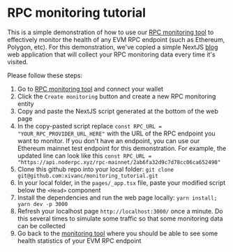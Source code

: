 # RPC monitoring tutorial
This is a simple demonstration of how to use our [RPC monitoring tool](https://www.noderpc.xyz/rpc_monitoring) to effectively monitor the health of any EVM RPC endpoint (such as Ethereum, Polygon, etc). For this demonstration, we've copied a simple NextJS [blog](https://github.com/vercel/next.js/tree/canary/examples/blog) web application that will collect your RPC monitoring data every time it's visited.

Please follow these steps:
1) Go to [RPC monitoring tool](https://www.noderpc.xyz/rpc_monitoring) and connect your wallet
2) Click the `Create monitoring` button and create a new RPC monitoring entity
3) Copy and paste the NextJS script generated at the bottom of the web page
4) In the copy-pasted script replace `const RPC_URL = "YOUR_RPC_PROVIDER_URL_HERE"` with the URL of the RPC endpoint you want to monitor. If you don't have an endpoint, you can use our Ethereum mainnet test endpoint for this demonstration. For example, the updated line can look like this ```const RPC_URL = "https://api.noderpc.xyz/rpc-mainnet/2ab6fa32d9c7d78cc06ca652490"```
5) Clone this github repo into your local folder: `git clone git@github.com:xivanc/monitoring_tutorial.git`
6) In your local folder, in the `pages/_app.tsx` file, paste your modified script below the `<Head>` component
7) Install the dependencies and run the web page locally: ```yarn install; yarn dev -p 3000```
8) Refresh your localhost page `http://localhost:3000/` once a minute. Do this several times to simulate some traffic so that some monitoring data can be collected
9) Go back to the [monitoring tool](https://www.noderpc.xyz/rpc_monitoring) where you should be able to see some health statistics of your EVM RPC endpoint
